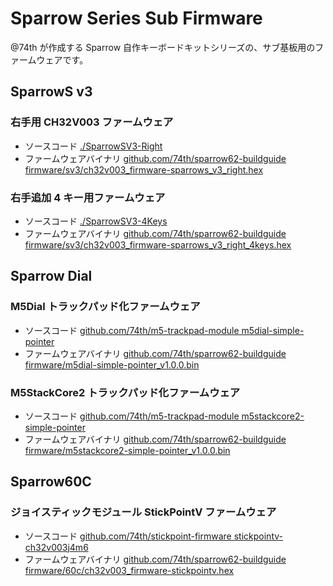 # Sparrow Series Sub Firmware

@74th が作成する Sparrow 自作キーボードキットシリーズの、サブ基板用のファームウェアです。

## SparrowS v3

### 右手用 CH32V003 ファームウェア

- ソースコード [./SparrowSV3-Right](./SparrowSV3-Right)
- ファームウェアバイナリ [github.com/74th/sparrow62-buildguide firmware/sv3/ch32v003_firmware-sparrows_v3_right.hex](https://github.com/74th/sparrow62-buildguide/blob/master/firmware/sv3/ch32v003_firmware-sparrows_v3_right.hex)

### 右手追加 4 キー用ファームウェア

- ソースコード [./SparrowSV3-4Keys](./SparrowSV3-4Keys)
- ファームウェアバイナリ [github.com/74th/sparrow62-buildguide firmware/sv3/ch32v003_firmware-sparrows_v3_right_4keys.hex](https://github.com/74th/sparrow62-buildguide/blob/master/firmware/sv3/ch32v003_firmware-sparrows_v3_right_4keys.hex)

## Sparrow Dial

### M5Dial トラックパッド化ファームウェア

- ソースコード [github.com/74th/m5-trackpad-module m5dial-simple-pointer](https://github.com/74th/m5-trackpad-module/tree/main/m5dial-simple-pointer)
- ファームウェアバイナリ [github.com/74th/sparrow62-buildguide firmware/m5dial-simple-pointer_v1.0.0.bin](https://github.com/74th/sparrow62-buildguide/blob/master/firmware/m5dial-simple-pointer_v1.0.0.bin)

### M5StackCore2 トラックパッド化ファームウェア

- ソースコード [github.com/74th/m5-trackpad-module m5stackcore2-simple-pointer](https://github.com/74th/m5-trackpad-module/tree/main/m5stackcore2-simple-pointer)
- ファームウェアバイナリ [github.com/74th/sparrow62-buildguide firmware/m5stackcore2-simple-pointer_v1.0.0.bin](https://github.com/74th/sparrow62-buildguide/blob/master/firmware/m5stackcore2-simple-pointer_v1.0.0.bin)

## Sparrow60C

### ジョイスティックモジュール StickPointV ファームウェア

- ソースコード [github.com/74th/stickpoint-firmware stickpointv-ch32v003j4m6](https://github.com/74th/stickpoint-firmware/tree/main/stickpointv-ch32v003j4m6)
- ファームウェアバイナリ [github.com/74th/sparrow62-buildguide firmware/60c/ch32v003_firmware-stickpointv.hex](https://github.com/74th/sparrow62-buildguide/blob/master/firmware/60c/ch32v003_firmware-stickpointv.hex)
